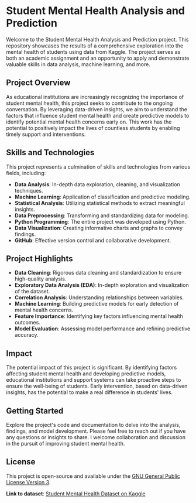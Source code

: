 # Student Mental Health Analysis and Prediction


Welcome to the Student Mental Health Analysis and Prediction project. This repository showcases the results of a comprehensive exploration into the mental health of students using data from Kaggle. The project serves as both an academic assignment and an opportunity to apply and demonstrate valuable skills in data analysis, machine learning, and more.

## Project Overview

As educational institutions are increasingly recognizing the importance of student mental health, this project seeks to contribute to the ongoing conversation. By leveraging data-driven insights, we aim to understand the factors that influence student mental health and create predictive models to identify potential mental health concerns early on. This work has the potential to positively impact the lives of countless students by enabling timely support and interventions.

## Skills and Technologies

This project represents a culmination of skills and technologies from various fields, including:

- **Data Analysis**: In-depth data exploration, cleaning, and visualization techniques.
- **Machine Learning**: Application of classification and predictive modeling.
- **Statistical Analysis**: Utilizing statistical methods to extract meaningful insights.
- **Data Preprocessing**: Transforming and standardizing data for modeling.
- **Python Programming**: The entire project was developed using Python.
- **Data Visualization**: Creating informative charts and graphs to convey findings.
- **GitHub**: Effective version control and collaborative development.

## Project Highlights

- **Data Cleaning**: Rigorous data cleaning and standardization to ensure high-quality analysis.
- **Exploratory Data Analysis (EDA)**: In-depth exploration and visualization of the dataset.
- **Correlation Analysis**: Understanding relationships between variables.
- **Machine Learning**: Building predictive models for early detection of mental health concerns.
- **Feature Importance**: Identifying key factors influencing mental health outcomes.
- **Model Evaluation**: Assessing model performance and refining predictive accuracy.

## Impact

The potential impact of this project is significant. By identifying factors affecting student mental health and developing predictive models, educational institutions and support systems can take proactive steps to ensure the well-being of students. Early intervention, based on data-driven insights, has the potential to make a real difference in students' lives.

## Getting Started

Explore the project's code and documentation to delve into the analysis, findings, and model development. Please feel free to reach out if you have any questions or insights to share. I welcome collaboration and discussion in the pursuit of improving student mental health.

## License

This project is open-source and available under the [GNU General Public License Version 3](LICENSE).

**Link to dataset**: [Student Mental Health Dataset on Kaggle](https://www.kaggle.com/datasets/shariful07/student-mental-health)
